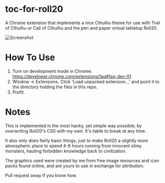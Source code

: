 toc-for-roll20
==============

A Chrome extension that implements a nice Cthulhu theme for use with
Trail of Cthulhu or Call of Cthulhu and  the pen and paper virtual tabletop Roll20.

![Screenshot](http://cl.ly/image/1A04072Q3G22/Screen%20Shot%202014-10-27%20at%2011.48.40%20PM.png)

# How To Use

1. Turn on development mode in Chrome: https://developer.chrome.com/extensions/faq#faq-dev-01
2. Window -> Extensions. Click 'Load unpacked extension...' and point
   it to the directory holding the files in this repo.
3. Profit.


# Notes

This is implemented in the most hacky, yet simple way possible; by
overwriting Roll20's CSS with my own. It's liable to break at any time.

It also only does fairly basic things, just to make Roll20 a slightly
more atmospheric place to spend 4-6 hours running from innocent slimy
monsters, hauling forbidden knowledge back to civilization.

The graphics used were created by me from free image resources and icon
packs found online, and are yours to use in exchange for attribution.

Pull request away if you know how.
